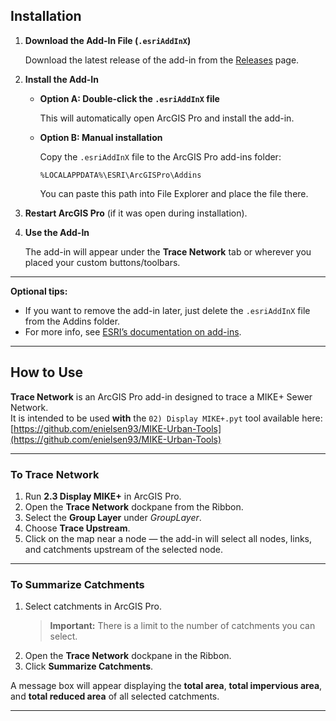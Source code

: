 ## Installation

1. **Download the Add-In File (`.esriAddInX`)**

   Download the latest release of the add-in from the [Releases](https://github.com/enielsen93/Trace-Network/releases) page.

2. **Install the Add-In**

   - **Option A: Double-click the `.esriAddInX` file**
     
     This will automatically open ArcGIS Pro and install the add-in.

   - **Option B: Manual installation**
     
     Copy the `.esriAddInX` file to the ArcGIS Pro add-ins folder:

     ```
     %LOCALAPPDATA%\ESRI\ArcGISPro\Addins
     ```

     You can paste this path into File Explorer and place the file there.

3. **Restart ArcGIS Pro** (if it was open during installation).

4. **Use the Add-In**

   The add-in will appear under the **Trace Network** tab or wherever you placed your custom buttons/toolbars.

---

**Optional tips:**

- If you want to remove the add-in later, just delete the `.esriAddInX` file from the Addins folder.
- For more info, see [ESRI’s documentation on add-ins](https://pro.arcgis.com/en/pro-app/latest/sdk/overview/what-are-add-ins-.htm).

---

## How to Use

**Trace Network** is an ArcGIS Pro add-in designed to trace a MIKE+ Sewer Network.  
It is intended to be used **with** the `02) Display MIKE+.pyt` tool available here:  
[https://github.com/enielsen93/MIKE-Urban-Tools](https://github.com/enielsen93/MIKE-Urban-Tools)

---

### To Trace Network

1. Run **2.3 Display MIKE+** in ArcGIS Pro.
2. Open the **Trace Network** dockpane from the Ribbon.
3. Select the **Group Layer** under *GroupLayer*.
4. Choose **Trace Upstream**.
5. Click on the map near a node — the add-in will select all nodes, links, and catchments upstream of the selected node.

---

### To Summarize Catchments

1. Select catchments in ArcGIS Pro.  
   > **Important:** There is a limit to the number of catchments you can select.
2. Open the **Trace Network** dockpane in the Ribbon.
3. Click **Summarize Catchments**.

A message box will appear displaying the **total area**, **total impervious area**, and **total reduced area** of all selected catchments.

---

